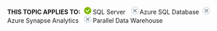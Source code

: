 <Token>**THIS TOPIC APPLIES TO:**![yes](media/yes.png)SQL Server ![no](media/no.png)Azure SQL Database![no](media/no.png)Azure Synapse Analytics ![no](media/no.png)Parallel Data Warehouse </Token>

